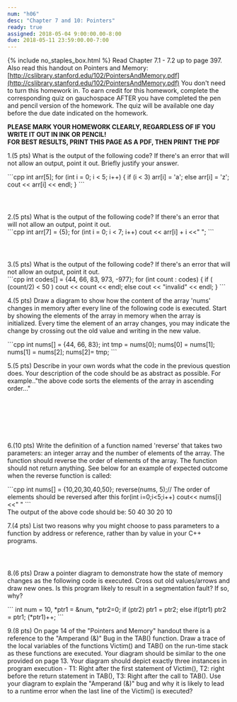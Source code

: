 ```yaml
---
num: "h06"
desc: "Chapter 7 and 10: Pointers"
ready: true
assigned: 2018-05-04 9:00:00.00-8:00
due: 2018-05-11 23:59:00.00-7:00
---
```

{% include no_staples_box.html %}
Read Chapter 7.1 - 7.2 up to page 397. Also read this handout on Pointers and Memory: [http://cslibrary.stanford.edu/102/PointersAndMemory.pdf](http://cslibrary.stanford.edu/102/PointersAndMemory.pdf) You don't need to turn this homework in. To earn credit for this homework, complete the corresponding quiz on gauchospace AFTER you have completed the pen and pencil version of the homework. The quiz will be available one day before the due date indicated on the homework.

<b>PLEASE MARK YOUR HOMEWORK CLEARLY, REGARDLESS OF IF YOU WRITE IT OUT IN INK OR PENCIL!<br/>
FOR BEST RESULTS, PRINT THIS PAGE AS A PDF, THEN PRINT THE PDF</b>


1.(5 pts) What is the output of the following code? If there's an error that will not allow an output, point it out. Briefly justify your answer.

<div markdown="1">
```cpp
int arr[5];
for (int i = 0; i < 5; i++) {
  if (i < 3) arr[i] = 'a';
  else arr[i] = 'z';
  cout << arr[i] << endl;  }
```
</div>
<div style="margin-bottom:4em"></div>
2.(5 pts) What is the output of the following code? If there's an error that will not allow an output, point it out.

<div markdown="1">
```cpp
int arr[7] = {5};
for (int i = 0; i < 7; i++)
  cout << arr[i] + i <<" ";
```
</div>
<div style="margin-bottom:4em"></div>
3.(5 pts) What is the output of the following code? If there's an error that will not allow an output, point it out.

<div markdown="1">
```cpp
int codes[] = {44, 66, 83, 973, -977};
for (int count : codes) {
  if ( (count/2) < 50 )
    cout << count << endl;
  else cout << "invalid" << endl; }
```
</div>

<div class="pagebreak"></div>

4.(5 pts) Draw a diagram to show how the content of the array 'nums' changes in memory after every line of the following code is executed. Start by showing the elements of the array in memory when the array is initialized. Every time the element of an array changes, you may indicate the change by crossing out the old value and writing in the new value.

<div markdown="1">
```cpp
int nums[] = {44, 66, 83};
int tmp = nums[0];
nums[0] = nums[1];
nums[1] = nums[2];
nums[2]= tmp;
```
</div>

5.(5 pts) Describe in your own words what the code in the previous question does. Your description of the code should be as abstract as possible. For example.."the above code sorts the elements of the array in ascending order..."

<div style="margin-bottom:8em"></div>

6.(10 pts) Write the definition of a function named 'reverse' that takes two parameters: an integer array and the number of elements of the array. The function should reverse the order of elements of the array. The function should not return anything. See below for an example of expected outcome when the reverse function is called:

<div markdown="1">
```cpp
int nums[] = {10,20,30,40,50};
reverse(nums, 5);// The order of elements should be reversed after this
for(int i=0;i<5;i++)
   cout<< nums[i]<<" "
```
</div>
The output of the above code should be: 50 40 30 20 10
<div class="pagebreak"></div>

7.(4 pts) List two reasons why you might choose to pass parameters to a function by address or reference, rather than by value in your C++ programs.
<div style="margin-bottom:4em"></div>

8.(6 pts) Draw a pointer diagram to demonstrate how the state of memory changes as the following code is executed. Cross out old values/arrows and draw new ones. Is this program likely to result in a segmentation fault? If so, why?
<div style="margin-bottom:1em"></div>

<div markdown="1">
```
   int num = 10, *ptr1 = &num, *ptr2=0;
   if (ptr2) ptr1 = ptr2;
   else if(ptr1) ptr2 = ptr1;
   (*ptr1)++;
```   

</div>

9.(8 pts) On page 14 of the "Pointers and Memory" handout there is a reference to the "Amperand (&)" Bug in the TAB() function. Draw a trace of the local variables of the functions Victim() and TAB() on the run-time stack as these functions are executed. Your diagram should be similar to the one provided on page 13. Your diagram should depict exactly three instances in program execution - T1: Right after the first statement of Victim(), T2: right before the return statement in TAB(), T3: Right after the call to TAB(). Use your diagram to explain the "Amperand (&)" bug and why it is likely to lead to a runtime error when the last line of the Victim() is executed?
<div style="margin-bottom:20em"></div>

<div class="pagebreak"></div>

